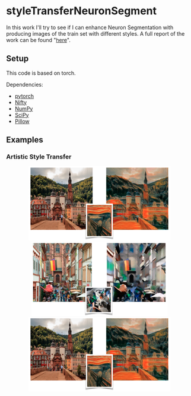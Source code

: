 # styleTransferNeuronSegment
In this work I'll try to see if I can enhance Neuron Segmentation with producing images of the train set with different styles. A full report of the work can be found "[here](https://github.com/ahmadnish/styleTransferNeuronSegment/blob/master/tex/report.pdf)".

## Setup

This code is based on torch.

Dependencies:
* [pytorch](https://pytorch.org) 
* [Nifty](https://github.com/DerThorsten/nifty)
* [NumPy](https://github.com/numpy/numpy/blob/master/INSTALL.rst.txt)
* [SciPy](https://github.com/scipy/scipy/blob/master/INSTALL.rst.txt)
* [Pillow](http://pillow.readthedocs.io/en/3.3.x/installation.html#installation)

## Examples

### Artistic Style Transfer

<div align="center">
<img src="images/stylize1.png" height="200px">
</div>

<div align="center">
<img src="images/stylize2.png" height="200px">
</div>

<div align="center">
<img src="images/stylize1.png" height="200px">
</div>
